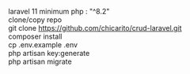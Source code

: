 laravel 11
minimum php : "^8.2"
<br>
clone/copy repo
<br>
git clone https://github.com/chicarito/crud-laravel.git
<br>
composer install
<br>
cp .env.example .env
<br>
php artisan key:generate
<br>
php artisan migrate
